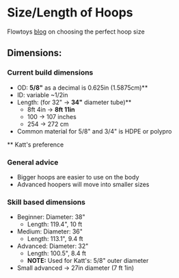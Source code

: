# Size/Length of Hoops

Flowtoys [blog](https://flowtoys.com/blog/choosing-the-perfect-hoop-size-for-you/) on choosing the perfect hoop size

## Dimensions:

### Current build dimensions

- OD: **5/8"** as a decimal is 0.625in (1.5875cm)**
- ID: variable ~1/2in
- Length:  (for 32" -> **34"** diameter tube)**
    - 8ft 4in -> **8ft 11in**
    - 100 -> 107 inches
    - 254  -> 272 cm
- Common material for 5/8" and 3/4" is HDPE or polypro

** Katt's preference


### General advice

 - Bigger hoops are easier to use on the body
 - Advanced hoopers will move into smaller sizes

### Skill based dimensions

- Beginner: Diameter: 38"
    - Length: 119.4", 10 ft
- Medium: Diameter: 36"
    - Length: 113.1", 9.4 ft
- Advanced: Diameter: 32"
    - Length: 100.5", 8.4 ft
    - **NOTE:** Used for Katt's: 5/8" outer diameter
- Small advanced -> 27in diameter (7 ft 1in)


